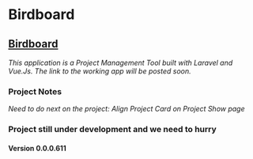 # Birdboard

## [Birdboard](#)
*This application is a Project Management Tool built with Laravel and Vue.Js. The link to the working app will be posted soon.*

### Project Notes
*Need to do next on the project: Align Project Card on Project Show page*

### Project still under development and we need to hurry
#### Version 0.0.0.611
